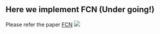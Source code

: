 ## Here we implement FCN (Under going!)
   Please refer the paper [FCN](https://arxiv.org/abs/1411.4038)
   ![](https://github.com/lhwcv/tf_segmentation/tree/master/FCN/tmp/net.PNG)
   

